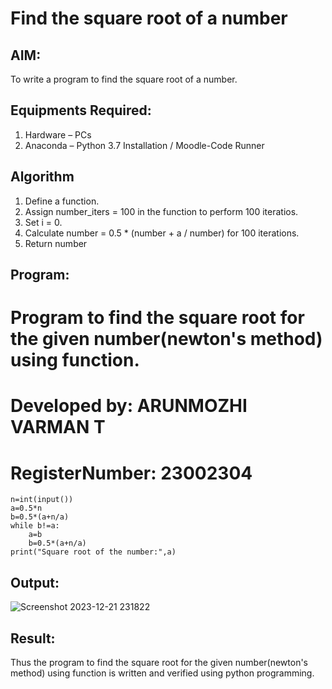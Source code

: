 # Find the square root of a number

## AIM:
To write a program to find the square root of a number.

## Equipments Required:
1. Hardware – PCs
2. Anaconda – Python 3.7 Installation / Moodle-Code Runner

## Algorithm
1. Define a function.
2. Assign number_iters = 100 in the function to perform 100 iteratios.
3. Set i = 0.
4. Calculate  number = 0.5 * (number + a / number) for 100 iterations.
5. Return number

## Program:

# Program to find the square root for the given number(newton's method) using function.
# Developed by: ARUNMOZHI VARMAN T
# RegisterNumber:  23002304
```
n=int(input())
a=0.5*n
b=0.5*(a+n/a)
while b!=a:
    a=b
    b=0.5*(a+n/a)
print("Square root of the number:",a)
```


## Output:
![Screenshot 2023-12-21 231822](https://github.com/ArunmozhiVarmanT/Square-root-of-a-number/assets/144870523/3e741e0e-85d2-4259-ae88-42990ba4d5de)



## Result:
Thus the program to find the square root for the given number(newton's method) using function is written and verified using python programming.

